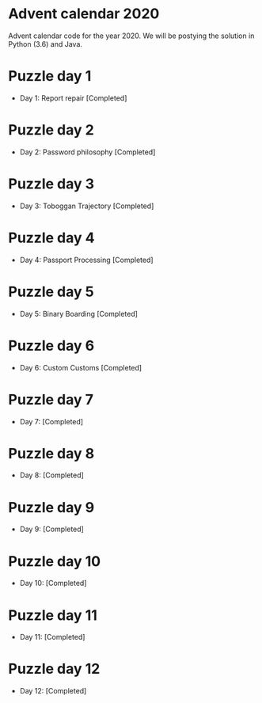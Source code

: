# Advent calendar 2020
Advent calendar code for the year 2020. We will be postying the solution in Python (3.6) and Java.

# Puzzle day 1
* Day 1: Report repair [Completed]

# Puzzle day 2
* Day 2: Password philosophy [Completed]

# Puzzle day 3
* Day 3: Toboggan Trajectory [Completed]

# Puzzle day 4
* Day 4: Passport Processing  [Completed]

# Puzzle day 5
* Day 5: Binary Boarding  [Completed]

# Puzzle day 6
* Day 6: Custom Customs  [Completed]

# Puzzle day 7
* Day 7:  [Completed]

# Puzzle day 8
* Day 8:  [Completed]

# Puzzle day 9
* Day 9: [Completed]

# Puzzle day 10
* Day 10: [Completed]

# Puzzle day 11
* Day 11: [Completed]

# Puzzle day 12
* Day 12: [Completed]


